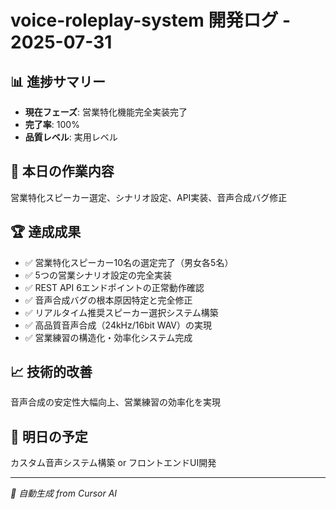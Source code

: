 # voice-roleplay-system 開発ログ - 2025-07-31

## 📊 進捗サマリー

- **現在フェーズ**: 営業特化機能完全実装完了
- **完了率**: 100%
- **品質レベル**: 実用レベル

## 🎯 本日の作業内容

営業特化スピーカー選定、シナリオ設定、API実装、音声合成バグ修正

## 🏆 達成成果

- ✅ 営業特化スピーカー10名の選定完了（男女各5名）
- ✅ 5つの営業シナリオ設定の完全実装
- ✅ REST API 6エンドポイントの正常動作確認
- ✅ 音声合成バグの根本原因特定と完全修正
- ✅ リアルタイム推奨スピーカー選択システム構築
- ✅ 高品質音声合成（24kHz/16bit WAV）の実現
- ✅ 営業練習の構造化・効率化システム完成

## 📈 技術的改善

音声合成の安定性大幅向上、営業練習の効率化を実現

## 🚀 明日の予定

カスタム音声システム構築 or フロントエンドUI開発

---

*🤖 自動生成 from Cursor AI*
